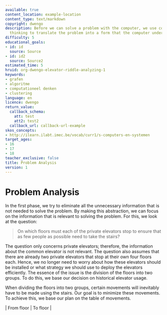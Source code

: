 ```yaml
---
available: true
content_location: example-location
content_type: text/markdown
copyright: dwengo
description: Before we can solve a problem with the computer, we use computational
  thinking to translate the problem into a form that the computer understands.
difficulty: 5
educational_goals:
- id: id
  source: Source
- id: id2
  source: Source2
estimated_time: 5
hruid: org-dwengo-elevator-riddle-analyzing-1
keywords:
- grafen
- algoritme
- computationeel denken
- clustering
language: en
licence: dwengo
return_value:
  callback_schema:
    att: test
    att2: test2
  callback_url: callback-url-example
skos_concepts:
- http://ilearn.ilabt.imec.be/vocab/curr1/s-computers-en-systemen
target_ages:
- 16
- 17
- 18
teacher_exclusive: false
title: Problem Analysis
version: 1
---
```

# Problem Analysis

In the first phase, we try to eliminate all the unnecessary information that is not needed to solve the problem. By making this abstraction, we can focus on the information that is relevant to solving the problem. For this, we look at the question:

> On which floors must each of the private elevators stop to ensure that as few people as possible need to take the stairs?

The question only concerns private elevators; therefore, the information about the common elevator is not relevant. The question also assumes that there are already two private elevators that stop at their own four floors each. Hence, we no longer need to worry about how these elevators should be installed or what strategy we should use to deploy the elevators efficiently. The essence of the issue is the division of the floors into two groups. To do this, we base our decision on historical elevator usage.

When dividing the floors into two groups, certain movements will inevitably have to be made using the stairs. Our goal is to minimize these movements. To achieve this, we base our plan on the table of movements.

| From floor | To floor |